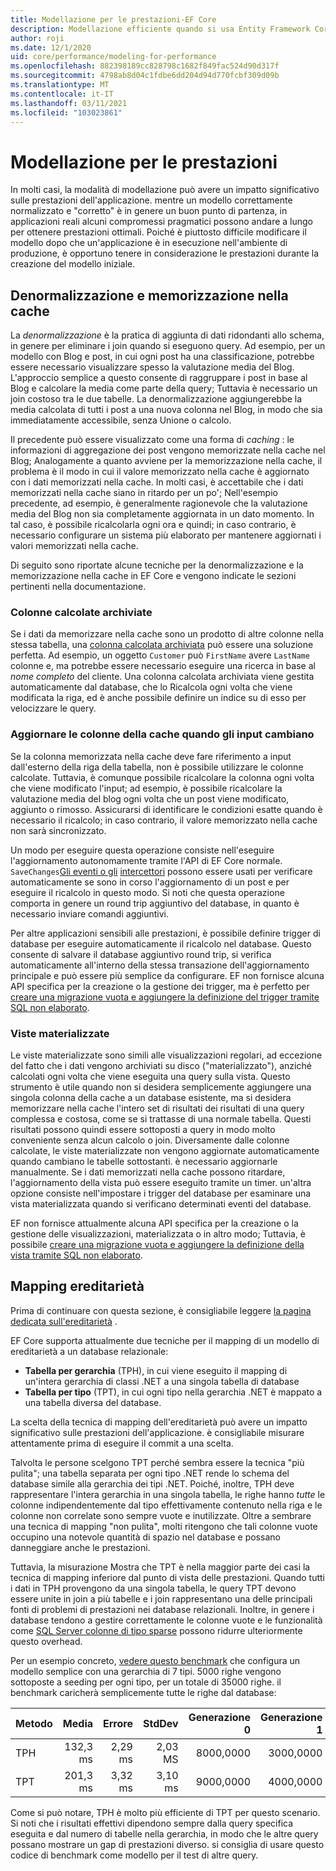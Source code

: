 ```yaml
---
title: Modellazione per le prestazioni-EF Core
description: Modellazione efficiente quando si usa Entity Framework Core
author: roji
ms.date: 12/1/2020
uid: core/performance/modeling-for-performance
ms.openlocfilehash: 882398189cc828798c1682f849fac524d90d317f
ms.sourcegitcommit: 4798ab8d04c1fdbe6dd204d94d770fcbf309d09b
ms.translationtype: MT
ms.contentlocale: it-IT
ms.lasthandoff: 03/11/2021
ms.locfileid: "103023861"
---
```

# <a name="modeling-for-performance"></a>Modellazione per le prestazioni

In molti casi, la modalità di modellazione può avere un impatto significativo sulle prestazioni dell'applicazione. mentre un modello correttamente normalizzato e "corretto" è in genere un buon punto di partenza, in applicazioni reali alcuni compromessi pragmatici possono andare a lungo per ottenere prestazioni ottimali. Poiché è piuttosto difficile modificare il modello dopo che un'applicazione è in esecuzione nell'ambiente di produzione, è opportuno tenere in considerazione le prestazioni durante la creazione del modello iniziale.

## <a name="denormalization-and-caching"></a>Denormalizzazione e memorizzazione nella cache

La *denormalizzazione* è la pratica di aggiunta di dati ridondanti allo schema, in genere per eliminare i join quando si eseguono query. Ad esempio, per un modello con Blog e post, in cui ogni post ha una classificazione, potrebbe essere necessario visualizzare spesso la valutazione media del Blog. L'approccio semplice a questo consente di raggruppare i post in base al Blog e calcolare la media come parte della query; Tuttavia è necessario un join costoso tra le due tabelle. La denormalizzazione aggiungerebbe la media calcolata di tutti i post a una nuova colonna nel Blog, in modo che sia immediatamente accessibile, senza Unione o calcolo.

Il precedente può essere visualizzato come una forma di *caching* : le informazioni di aggregazione dei post vengono memorizzate nella cache nel Blog; Analogamente a quanto avviene per la memorizzazione nella cache, il problema è il modo in cui il valore memorizzato nella cache è aggiornato con i dati memorizzati nella cache. In molti casi, è accettabile che i dati memorizzati nella cache siano in ritardo per un po'; Nell'esempio precedente, ad esempio, è generalmente ragionevole che la valutazione media del Blog non sia completamente aggiornata in un dato momento. In tal caso, è possibile ricalcolarla ogni ora e quindi; in caso contrario, è necessario configurare un sistema più elaborato per mantenere aggiornati i valori memorizzati nella cache.

Di seguito sono riportate alcune tecniche per la denormalizzazione e la memorizzazione nella cache in EF Core e vengono indicate le sezioni pertinenti nella documentazione.

### <a name="stored-computed-columns"></a>Colonne calcolate archiviate

Se i dati da memorizzare nella cache sono un prodotto di altre colonne nella stessa tabella, una [colonna calcolata archiviata](xref:core/modeling/generated-properties#computed-columns) può essere una soluzione perfetta. Ad esempio, un oggetto `Customer` può `FirstName` avere `LastName` colonne e, ma potrebbe essere necessario eseguire una ricerca in base al *nome completo* del cliente. Una colonna calcolata archiviata viene gestita automaticamente dal database, che lo Ricalcola ogni volta che viene modificata la riga, ed è anche possibile definire un indice su di esso per velocizzare le query.

### <a name="update-cache-columns-when-inputs-change"></a>Aggiornare le colonne della cache quando gli input cambiano

Se la colonna memorizzata nella cache deve fare riferimento a input dall'esterno della riga della tabella, non è possibile utilizzare le colonne calcolate. Tuttavia, è comunque possibile ricalcolare la colonna ogni volta che viene modificato l'input; ad esempio, è possibile ricalcolare la valutazione media del blog ogni volta che un post viene modificato, aggiunto o rimosso. Assicurarsi di identificare le condizioni esatte quando è necessario il ricalcolo; in caso contrario, il valore memorizzato nella cache non sarà sincronizzato.

Un modo per eseguire questa operazione consiste nell'eseguire l'aggiornamento autonomamente tramite l'API di EF Core normale. `SaveChanges`[Gli eventi o gli](xref:core/logging-events-diagnostics/events) [intercettori](xref:core/logging-events-diagnostics/interceptors#savechanges-interception) possono essere usati per verificare automaticamente se sono in corso l'aggiornamento di un post e per eseguire il ricalcolo in questo modo. Si noti che questa operazione comporta in genere un round trip aggiuntivo del database, in quanto è necessario inviare comandi aggiuntivi.

Per altre applicazioni sensibili alle prestazioni, è possibile definire trigger di database per eseguire automaticamente il ricalcolo nel database. Questo consente di salvare il database aggiuntivo round trip, si verifica automaticamente all'interno della stessa transazione dell'aggiornamento principale e può essere più semplice da configurare. EF non fornisce alcuna API specifica per la creazione o la gestione dei trigger, ma è perfetto per [creare una migrazione vuota e aggiungere la definizione del trigger tramite SQL non elaborato](xref:core/managing-schemas/migrations/managing#arbitrary-changes-via-raw-sql).

### <a name="materialized-views"></a>Viste materializzate

Le viste materializzate sono simili alle visualizzazioni regolari, ad eccezione del fatto che i dati vengono archiviati su disco ("materializzato"), anziché calcolati ogni volta che viene eseguita una query sulla vista. Questo strumento è utile quando non si desidera semplicemente aggiungere una singola colonna della cache a un database esistente, ma si desidera memorizzare nella cache l'intero set di risultati dei risultati di una query complessa e costosa, come se si trattasse di una normale tabella. Questi risultati possono quindi essere sottoposti a query in modo molto conveniente senza alcun calcolo o join. Diversamente dalle colonne calcolate, le viste materializzate non vengono aggiornate automaticamente quando cambiano le tabelle sottostanti. è necessario aggiornarle manualmente. Se i dati memorizzati nella cache possono ritardare, l'aggiornamento della vista può essere eseguito tramite un timer. un'altra opzione consiste nell'impostare i trigger del database per esaminare una vista materializzata quando si verificano determinati eventi del database.

EF non fornisce attualmente alcuna API specifica per la creazione o la gestione delle visualizzazioni, materializzata o in altro modo; Tuttavia, è possibile [creare una migrazione vuota e aggiungere la definizione della vista tramite SQL non elaborato](xref:core/managing-schemas/migrations/managing#arbitrary-changes-via-raw-sql).

## <a name="inheritance-mapping"></a>Mapping ereditarietà

Prima di continuare con questa sezione, è consigliabile leggere [la pagina dedicata sull'ereditarietà](xref:core/modeling/inheritance) .

EF Core supporta attualmente due tecniche per il mapping di un modello di ereditarietà a un database relazionale:

* **Tabella per gerarchia** (TPH), in cui viene eseguito il mapping di un'intera gerarchia di classi .NET a una singola tabella di database
* **Tabella per tipo** (TPT), in cui ogni tipo nella gerarchia .NET è mappato a una tabella diversa del database.

La scelta della tecnica di mapping dell'ereditarietà può avere un impatto significativo sulle prestazioni dell'applicazione. è consigliabile misurare attentamente prima di eseguire il commit a una scelta.

Talvolta le persone scelgono TPT perché sembra essere la tecnica "più pulita"; una tabella separata per ogni tipo .NET rende lo schema del database simile alla gerarchia dei tipi .NET. Poiché, inoltre, TPH deve rappresentare l'intera gerarchia in una singola tabella, le righe hanno *tutte* le colonne indipendentemente dal tipo effettivamente contenuto nella riga e le colonne non correlate sono sempre vuote e inutilizzate. Oltre a sembrare una tecnica di mapping "non pulita", molti ritengono che tali colonne vuote occupino una notevole quantità di spazio nel database e possano danneggiare anche le prestazioni.

Tuttavia, la misurazione Mostra che TPT è nella maggior parte dei casi la tecnica di mapping inferiore dal punto di vista delle prestazioni. Quando tutti i dati in TPH provengono da una singola tabella, le query TPT devono essere unite in join a più tabelle e i join rappresentano una delle principali fonti di problemi di prestazioni nei database relazionali. Inoltre, in genere i database tendono a gestire correttamente le colonne vuote e le funzionalità come [SQL Server colonne di tipo sparse](/sql/relational-databases/tables/use-sparse-columns) possono ridurre ulteriormente questo overhead.

Per un esempio concreto, [vedere questo benchmark](https://github.com/dotnet/EntityFramework.Docs/tree/main/samples/core/Benchmarks/Inheritance.cs) che configura un modello semplice con una gerarchia di 7 tipi. 5000 righe vengono sottoposte a seeding per ogni tipo, per un totale di 35000 righe. il benchmark caricherà semplicemente tutte le righe dal database:

| Metodo |     Media |   Errore |  StdDev |     Generazione 0 |     Generazione 1 |     Generazione 2 | Allocato |
|------- |---------:|--------:|--------:|----------:|----------:|----------:|----------:|
|    TPH | 132,3 ms | 2,29 ms | 2,03 MS | 8000,0000 | 3000,0000 | 1250,0000 |  44,49 MB |
|    TPT | 201,3 ms | 3,32 ms | 3,10 ms | 9000,0000 | 4000,0000 |         - |  61,84 MB |

Come si può notare, TPH è molto più efficiente di TPT per questo scenario. Si noti che i risultati effettivi dipendono sempre dalla query specifica eseguita e dal numero di tabelle nella gerarchia, in modo che le altre query possano mostrare un gap di prestazioni diverso. si consiglia di usare questo codice di benchmark come modello per il test di altre query.
